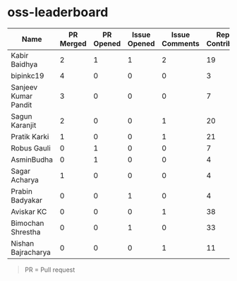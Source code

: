 # oss-leaderboard

| Name                 | PR Merged | PR Opened | Issue Opened | Issue Comments | Repos Contributed | Score |
| -------------------- | --------- | --------- | ------------ | -------------- | ----------------- | ----- |
| Kabir Baidhya        | 2         | 1         | 1            | 2              | 19                | 12    |
| bipinkc19            | 4         | 0         | 0            | 0              | 3                 | 12    |
| Sanjeev Kumar Pandit | 3         | 0         | 0            | 0              | 7                 | 9     |
| Sagun Karanjit       | 2         | 0         | 0            | 1              | 20                | 7     |
| Pratik Karki         | 1         | 0         | 0            | 1              | 21                | 4     |
| Robus Gauli          | 0         | 1         | 0            | 0              | 7                 | 3     |
| AsminBudha           | 0         | 1         | 0            | 0              | 4                 | 3     |
| Sagar Acharya        | 1         | 0         | 0            | 0              | 4                 | 3     |
| Prabin Badyakar      | 0         | 0         | 1            | 0              | 4                 | 1     |
| Aviskar KC           | 0         | 0         | 0            | 1              | 38                | 1     |
| Bimochan Shrestha    | 0         | 0         | 1            | 0              | 33                | 1     |
| Nishan Bajracharya   | 0         | 0         | 0            | 1              | 11                | 1     |

> PR = Pull request
